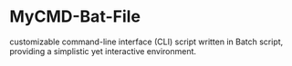 # MyCMD-Bat-File
customizable command-line interface (CLI) script written in Batch script, providing a simplistic yet interactive environment.
